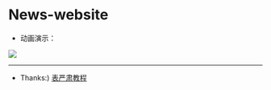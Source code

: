 # News-website

* 动画演示：

![](https://github.com/magicmai/demos/blob/master/News-Website/%E6%BC%94%E7%A4%BA%E5%8A%A8%E5%9B%BE/news.gif?raw=true)

----
* Thanks:) [表严肃教程](http://www.bilibili.com/video/av10373326/)
